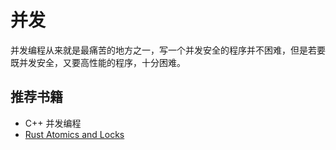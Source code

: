 # 并发

并发编程从来就是最痛苦的地方之一，写一个并发安全的程序并不困难，但是若要既并发安全，又要高性能的程序，十分困难。

## 推荐书籍

- C++ 并发编程
- [Rust Atomics and Locks](https://marabos.nl/atomics/)